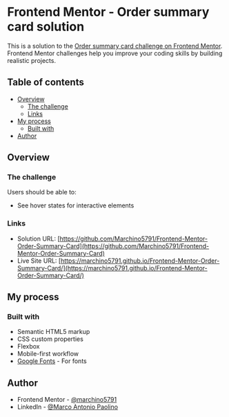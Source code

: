# Frontend Mentor - Order summary card solution

This is a solution to the [Order summary card challenge on Frontend Mentor](https://www.frontendmentor.io/challenges/order-summary-component-QlPmajDUj). Frontend Mentor challenges help you improve your coding skills by building realistic projects. 

## Table of contents

- [Overview](#overview)
  - [The challenge](#the-challenge)
  - [Links](#links)
- [My process](#my-process)
  - [Built with](#built-with)
- [Author](#author)

## Overview

### The challenge

Users should be able to:

- See hover states for interactive elements

### Links

- Solution URL: [https://github.com/Marchino5791/Frontend-Mentor-Order-Summary-Card](https://github.com/Marchino5791/Frontend-Mentor-Order-Summary-Card)
- Live Site URL: [https://marchino5791.github.io/Frontend-Mentor-Order-Summary-Card/](https://marchino5791.github.io/Frontend-Mentor-Order-Summary-Card/)

## My process

### Built with

- Semantic HTML5 markup
- CSS custom properties
- Flexbox
- Mobile-first workflow
- [Google Fonts](https://fonts.google.com/) - For fonts

## Author

- Frontend Mentor - [@marchino5791](https://www.frontendmentor.io/profile/marchino5791)
- LinkedIn - [@Marco Antonio Paolino](https://www.linkedin.com/in/marco-paolino/)
